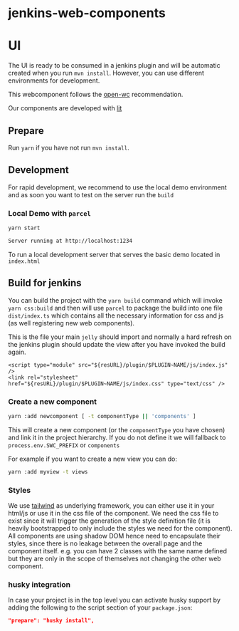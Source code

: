 # jenkins-web-components


# UI 

The UI is ready to be consumed in a jenkins plugin and will be automatic created when you run `mvn install`. 
However, you can use different environments for development.

This webcomponent follows the [open-wc](https://github.com/open-wc/open-wc) recommendation.

Our components are developed with [lit](https://lit.dev/docs/)

## Prepare

Run `yarn` if you have not run `mvn install`.

## Development 

For rapid development, we recommend to use the local demo environment and 
as soon you want to test on the server run the `build`

### Local Demo with `parcel`

```bash
yarn start

Server running at http://localhost:1234
```

To run a local development server that serves the basic demo located in `index.html`

## Build for jenkins 
You can build the project with the `yarn build` command which will invoke `yarn css:build` and then will use `parcel` to package the build into one file `dist/index.ts` which contains all the necessary information for css and js (as well registering new web components).

This is the file your main `jelly` should import and normally a hard refresh on the jenkins plugin should update the view after you have invoked the build again.

```jelly
<script type="module" src="${resURL}/plugin/$PLUGIN~NAME/js/index.js" />
<link rel="stylesheet" href="${resURL}/plugin/$PLUGIN~NAME/js/index.css" type="text/css" />
```

### Create a new component

```bash
yarn :add newcomponent [ -t componentType || 'components' ]
```

This will create a new component (or the `componentType` you have chosen) and link it in the project hierarchy. 
If you do not define it we will fallback to `process.env.SWC_PREFIX` or `components`

For example if you want to create a new view you can do:

```bash
yarn :add myview -t views
```

### Styles

We use [tailwind](https://tailwindcss.com/docs) as underlying framework, you can either use it in your html/js or use it in the css file of the component.
We need the css file to exist since it will trigger the generation of the style definition file (it is heavily bootstrapped to only include the styles we need for the component). All components are using shadow DOM hence need to encapsulate their styles, since there is no leakage between the overall page and the component itself. e.g. you can have 2 classes with the same name defined but they are only in the scope of themselves not changing the other web component.

### husky integration

In case your project is in the top level you can activate husky support by adding the following to the script section of your `package.json`:

```package.json
"prepare": "husky install",
```

